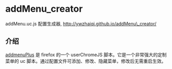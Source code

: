 # addMenu_creator

addMenu.uc.js 配置生成器, http://ywzhaiqi.github.io/addMenu\_creator/

## 介绍

[addmenuPlus](https://github.com/ywzhaiqi/userChromeJS/tree/master/addmenuPlus) 是 firefox 的一个 userChromeJS 脚本。它是一个非常强大的定制菜单的 uc 脚本。通过配置文件可添加、修改、隐藏菜单，修改后无需重启生效。